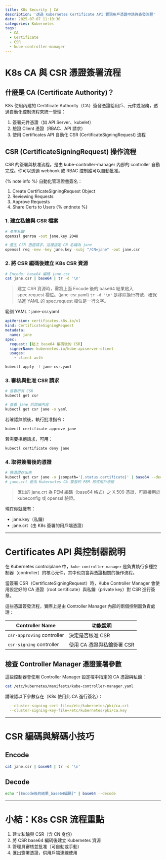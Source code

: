 ```yaml
---
title: K8s Security | CA
description: '透過 Kubernetes Certificate API 實現用戶憑證申請與簽發流程'
date: 2025-07-07 11:10:30
categories: Kubernetes
tags:
  - CA
  - Certificate
  - CSR
  - kube-controller-manager
---
```


# K8s CA 與 CSR 憑證簽署流程

## 什麼是 CA (Certificate Authority)？
K8s 使用內建的 Certificate Authority（CA）簽發憑證給用戶、元件或服務，透過自動化控制流程來統一管理：
1. 簽署元件憑證（如 API Server、kubelet）
2. 驗證 Client 憑證（RBAC、API 請求）
3. 使用 Certificates API 自動化 CSR (CertificateSigningRequest) 流程

## CSR (CertificateSigningRequest) 操作流程
CSR 的簽署與核准流程，是由 kube-controller-manager 內部的 controller 自動完成。你可以透過 webhook 或 RBAC 控制誰可以自動批准。

{% note info %}
自動化管理證書簽名：
1. Create CertificateSigningRequest Object
2. Reviewing Requests
3. Approve Requests
4. Share Certs to Users
{% endnote %}

### 1. 建立私鑰與 CSR 檔案
```bash
# 產生私鑰
openssl genrsa -out jane.key 2048

# 產生 CSR 憑證請求，這裡指定 CN 名稱為 jane
openssl req -new -key jane.key -subj "/CN=jane" -out jane.csr
```

### 2. 將 CSR 編碼後建立 K8s CSR 資源
```bash
# Encode: base64 編碼 jane.csr
cat jane.csr | base64 | tr -d '\n'
```
> 建立 CSR 資源時，需將上面 Encode 後的 base64 結果貼入 spec.request 欄位。(jane-csr.yaml)
> `tr -d '\n'` 是移除換行符號，確保貼進 YAML 的 spec.request 欄位是一行文字。

範例 YAML：jane-csr.yaml
```yaml
apiVersion: certificates.k8s.io/v1
kind: CertificateSigningRequest
metadata:
  name: jane
spec:
  request: [貼上 base64 編碼後的 CSR]
  signerName: kubernetes.io/kube-apiserver-client
  usages:
    - client auth
```
```bash
kubectl apply -f jane-csr.yaml
```

### 3. 審核與批准 CSR 請求
```bash
# 查看所有 CSR
kubectl get csr

# 查看 jane 的詳細內容
kubectl get csr jane -o yaml
```

若確認無誤後，執行批准指令：
```bash
kubectl certificate approve jane
```
若需要拒絕請求，可用：
```bash
kubectl certificate deny jane
```

### 4. 取得簽署後的憑證
```bash
# 將憑證存出來
kubectl get csr jane -o jsonpath='{.status.certificate}' | base64 --decode > jane.crt
# jane.crt 是由 Kubernetes CA 簽發的 PEM 格式用戶憑證
```
> 匯出的 jane.crt 為 PEM 編碼（base64 格式）之 X.509 憑證，可直接用於 kubeconfig 或 openssl 驗證。

現在你就擁有：
- jane.key（私鑰）
- jane.crt（由 K8s 簽署的用戶端憑證）

---
# Certificates API 與控制器說明

在 Kubernetes controlplane 中，`kube-controller-manager` 是負責執行多種控制器（controller）的核心元件，其中也包含與憑證相關的操作流程。

當簽署 CSR（CertificateSigningRequest）時，Kube Controller Manager 會使用設定好的 CA 憑證（root certificate）與私鑰（private key）對 CSR 進行簽章。

這些憑證簽發流程，實際上是由 Controller Manager 內部的兩個控制器負責處理：

| Controller Name | 功能說明                        |
| --------------- | ------------------------------ |
| `csr-approving` controller | 決定是否核准 CSR      |
| `csr-signing` controller | 使用 CA 憑證與私鑰簽署 CSR |

## 檢查 Controller Manager 憑證簽署參數
這些控制器會使用 Controller Manager 設定檔中指定的 CA 憑證與私鑰：
```bash
cat /etc/kubernetes/manifests/kube-controller-manager.yaml
```

請確認以下參數存在（K8s 使用此 CA 進行簽名）：
```yaml
  --cluster-signing-cert-file=/etc/kubernetes/pki/ca.crt
  --cluster-signing-key-file=/etc/kubernetes/pki/ca.key
```

---
# CSR 編碼與解碼小技巧
## Encode
```bash
cat jane.csr | base64 | tr -d '\n'
```

## Decode
```bash
echo "[Encode後的結果_base64編碼]" | base64 --decode
```

---
# 小結：K8s CSR 流程重點
1. 建立私鑰與 CSR（含 CN 身份）
2. 將 CSR base64 編碼後建立 Kubernetes 資源
3. 管理員審核並批准（可自動或手動）
4. 匯出簽署憑證，供用戶端連線使用
